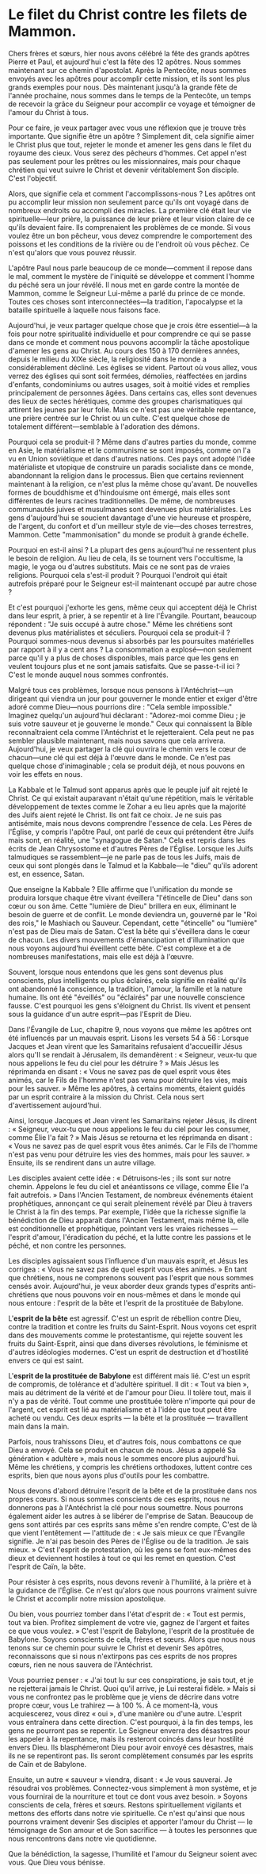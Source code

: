 # Le filet du Christ contre les filets de Mammon.

Chers frères et sœurs, hier nous avons célébré la fête des grands apôtres Pierre et Paul, et aujourd'hui c'est la fête des 12 apôtres. Nous sommes maintenant sur ce chemin d'apostolat. Après la Pentecôte, nous sommes envoyés avec les apôtres pour accomplir cette mission, et ils sont les plus grands exemples pour nous. Dès maintenant jusqu'à la grande fête de l'année prochaine, nous sommes dans le temps de la Pentecôte, un temps de recevoir la grâce du Seigneur pour accomplir ce voyage et témoigner de l'amour du Christ à tous.

Pour ce faire, je veux partager avec vous une réflexion que je trouve très importante. Que signifie être un apôtre ? Simplement dit, cela signifie aimer le Christ plus que tout, rejeter le monde et amener les gens dans le filet du royaume des cieux. Vous serez des pêcheurs d'hommes. Cet appel n'est pas seulement pour les prêtres ou les missionnaires, mais pour chaque chrétien qui veut suivre le Christ et devenir véritablement Son disciple. C'est l'objectif.

Alors, que signifie cela et comment l'accomplissons-nous ? Les apôtres ont pu accomplir leur mission non seulement parce qu'ils ont voyagé dans de nombreux endroits ou accompli des miracles. La première clé était leur vie spirituelle—leur prière, la puissance de leur prière et leur vision claire de ce qu'ils devaient faire. Ils comprenaient les problèmes de ce monde. Si vous voulez être un bon pêcheur, vous devez comprendre le comportement des poissons et les conditions de la rivière ou de l'endroit où vous pêchez. Ce n'est qu'alors que vous pouvez réussir.

L'apôtre Paul nous parle beaucoup de ce monde—comment il repose dans le mal, comment le mystère de l'iniquité se développe et comment l'homme du péché sera un jour révélé. Il nous met en garde contre la montée de Mammon, comme le Seigneur Lui-même a parlé du prince de ce monde. Toutes ces choses sont interconnectées—la tradition, l'apocalypse et la bataille spirituelle à laquelle nous faisons face.

Aujourd'hui, je veux partager quelque chose que je crois être essentiel—à la fois pour notre spiritualité individuelle et pour comprendre ce qui se passe dans ce monde et comment nous pouvons accomplir la tâche apostolique d'amener les gens au Christ. Au cours des 150 à 170 dernières années, depuis le milieu du XIXe siècle, la religiosité dans le monde a considérablement décliné. Les églises se vident. Partout où vous allez, vous verrez des églises qui sont soit fermées, démolies, réaffectées en jardins d'enfants, condominiums ou autres usages, soit à moitié vides et remplies principalement de personnes âgées. Dans certains cas, elles sont devenues des lieux de sectes hérétiques, comme des groupes charismatiques qui attirent les jeunes par leur folie. Mais ce n'est pas une véritable repentance, une prière centrée sur le Christ ou un culte. C'est quelque chose de totalement différent—semblable à l'adoration des démons.

Pourquoi cela se produit-il ? Même dans d'autres parties du monde, comme en Asie, le matérialisme et le communisme se sont imposés, comme on l'a vu en Union soviétique et dans d'autres nations. Ces pays ont adopté l'idée matérialiste et utopique de construire un paradis socialiste dans ce monde, abandonnant la religion dans le processus. Bien que certains reviennent maintenant à la religion, ce n'est plus la même chose qu'avant. De nouvelles formes de bouddhisme et d'hindouisme ont émergé, mais elles sont différentes de leurs racines traditionnelles. De même, de nombreuses communautés juives et musulmanes sont devenues plus matérialistes. Les gens d'aujourd'hui se soucient davantage d'une vie heureuse et prospère, de l'argent, du confort et d'un meilleur style de vie—des choses terrestres, Mammon. Cette "mammonisation" du monde se produit à grande échelle.

Pourquoi en est-il ainsi ? La plupart des gens aujourd'hui ne ressentent plus le besoin de religion. Au lieu de cela, ils se tournent vers l'occultisme, la magie, le yoga ou d'autres substituts. Mais ce ne sont pas de vraies religions. Pourquoi cela s'est-il produit ? Pourquoi l'endroit qui était autrefois préparé pour le Seigneur est-il maintenant occupé par autre chose ?

Et c'est pourquoi j'exhorte les gens, même ceux qui acceptent déjà le Christ dans leur esprit, à prier, à se repentir et à lire l'Évangile. Pourtant, beaucoup répondent : "Je suis occupé à autre chose." Même les chrétiens sont devenus plus matérialistes et séculiers. Pourquoi cela se produit-il ? Pourquoi sommes-nous devenus si absorbés par les poursuites matérielles par rapport à il y a cent ans ? La consommation a explosé—non seulement parce qu'il y a plus de choses disponibles, mais parce que les gens en veulent toujours plus et ne sont jamais satisfaits. Que se passe-t-il ici ? C'est le monde auquel nous sommes confrontés.

Malgré tous ces problèmes, lorsque nous pensons à l'Antéchrist—un dirigeant qui viendra un jour pour gouverner le monde entier et exiger d'être adoré comme Dieu—nous pourrions dire : "Cela semble impossible." Imaginez quelqu'un aujourd'hui déclarant : "Adorez-moi comme Dieu ; je suis votre sauveur et je gouverne le monde." Ceux qui connaissent la Bible reconnaîtraient cela comme l'Antéchrist et le rejetteraient. Cela peut ne pas sembler plausible maintenant, mais nous savons que cela arrivera. Aujourd'hui, je veux partager la clé qui ouvrira le chemin vers le cœur de chacun—une clé qui est déjà à l'œuvre dans le monde. Ce n'est pas quelque chose d'inimaginable ; cela se produit déjà, et nous pouvons en voir les effets en nous.

La Kabbale et le Talmud sont apparus après que le peuple juif ait rejeté le Christ. Ce qui existait auparavant n'était qu'une répétition, mais le véritable développement de textes comme le Zohar a eu lieu après que la majorité des Juifs aient rejeté le Christ. Ils ont fait ce choix. Je ne suis pas antisémite, mais nous devons comprendre l'essence de cela. Les Pères de l'Église, y compris l'apôtre Paul, ont parlé de ceux qui prétendent être Juifs mais sont, en réalité, une "synagogue de Satan." Cela est repris dans les écrits de Jean Chrysostome et d'autres Pères de l'Église. Lorsque les Juifs talmudiques se rassemblent—je ne parle pas de tous les Juifs, mais de ceux qui sont plongés dans le Talmud et la Kabbale—le "dieu" qu'ils adorent est, en essence, Satan.

Que enseigne la Kabbale ? Elle affirme que l'unification du monde se produira lorsque chaque être vivant éveillera "l'étincelle de Dieu" dans son cœur ou son âme. Cette "lumière de Dieu" brillera en eux, éliminant le besoin de guerre et de conflit. Le monde deviendra un, gouverné par le "Roi des rois," le Mashiach ou Sauveur. Cependant, cette "étincelle" ou "lumière" n'est pas de Dieu mais de Satan. C'est la bête qui s'éveillera dans le cœur de chacun. Les divers mouvements d'émancipation et d'illumination que nous voyons aujourd'hui éveillent cette bête. C'est complexe et a de nombreuses manifestations, mais elle est déjà à l'œuvre.

Souvent, lorsque nous entendons que les gens sont devenus plus conscients, plus intelligents ou plus éclairés, cela signifie en réalité qu'ils ont abandonné la conscience, la tradition, l'amour, la famille et la nature humaine. Ils ont été "éveillés" ou "éclairés" par une nouvelle conscience fausse. C'est pourquoi les gens s'éloignent du Christ. Ils vivent et pensent sous la guidance d'un autre esprit—pas l'Esprit de Dieu.

Dans l'Évangile de Luc, chapitre 9, nous voyons que même les apôtres ont été influencés par un mauvais esprit. Lisons les versets 54 à 56 : Lorsque Jacques et Jean virent que les Samaritains refusaient d'accueillir Jésus alors qu'Il se rendait à Jérusalem, ils demandèrent : « Seigneur, veux-tu que nous appelions le feu du ciel pour les détruire ? » Mais Jésus les réprimanda en disant : « Vous ne savez pas de quel esprit vous êtes animés, car le Fils de l'homme n'est pas venu pour détruire les vies, mais pour les sauver. » Même les apôtres, à certains moments, étaient guidés par un esprit contraire à la mission du Christ. Cela nous sert d'avertissement aujourd'hui.

Ainsi, lorsque Jacques et Jean virent les Samaritains rejeter Jésus, ils dirent : « Seigneur, veux-tu que nous appelions le feu du ciel pour les consumer, comme Élie l'a fait ? » Mais Jésus se retourna et les réprimanda en disant : « Vous ne savez pas de quel esprit vous êtes animés. Car le Fils de l'homme n'est pas venu pour détruire les vies des hommes, mais pour les sauver. » Ensuite, ils se rendirent dans un autre village.

Les disciples avaient cette idée : « Détruisons-les ; ils sont sur notre chemin. Appelons le feu du ciel et anéantissons ce village, comme Élie l'a fait autrefois. » Dans l'Ancien Testament, de nombreux événements étaient prophétiques, annonçant ce qui serait pleinement révélé par Dieu à travers le Christ à la fin des temps. Par exemple, l'idée que la richesse signifie la bénédiction de Dieu apparaît dans l'Ancien Testament, mais même là, elle est conditionnelle et prophétique, pointant vers les vraies richesses — l'esprit d'amour, l'éradication du péché, et la lutte contre les passions et le péché, et non contre les personnes.

Les disciples agissaient sous l'influence d'un mauvais esprit, et Jésus les corrigea : « Vous ne savez pas de quel esprit vous êtes animés. » En tant que chrétiens, nous ne comprenons souvent pas l'esprit que nous sommes censés avoir. Aujourd'hui, je veux aborder deux grands types d'esprits anti-chrétiens que nous pouvons voir en nous-mêmes et dans le monde qui nous entoure : l'esprit de la bête et l'esprit de la prostituée de Babylone.

L'**esprit de la bête** est agressif. C'est un esprit de rébellion contre Dieu, contre la tradition et contre les fruits du Saint-Esprit. Nous voyons cet esprit dans des mouvements comme le protestantisme, qui rejette souvent les fruits du Saint-Esprit, ainsi que dans diverses révolutions, le féminisme et d'autres idéologies modernes. C'est un esprit de destruction et d'hostilité envers ce qui est saint.

L'**esprit de la prostituée de Babylone** est différent mais lié. C'est un esprit de compromis, de tolérance et d'adultère spirituel. Il dit : « Tout va bien », mais au détriment de la vérité et de l'amour pour Dieu. Il tolère tout, mais il n'y a pas de vérité. Tout comme une prostituée tolère n'importe qui pour de l'argent, cet esprit est lié au matérialisme et à l'idée que tout peut être acheté ou vendu. Ces deux esprits — la bête et la prostituée — travaillent main dans la main.

Parfois, nous trahissons Dieu, et d'autres fois, nous combattons ce que Dieu a envoyé. Cela se produit en chacun de nous. Jésus a appelé Sa génération « adultère », mais nous le sommes encore plus aujourd'hui. Même les chrétiens, y compris les chrétiens orthodoxes, luttent contre ces esprits, bien que nous ayons plus d'outils pour les combattre.

Nous devons d'abord détruire l'esprit de la bête et de la prostituée dans nos propres cœurs. Si nous sommes conscients de ces esprits, nous ne donnerons pas à l'Antéchrist la clé pour nous soumettre. Nous pourrons également aider les autres à se libérer de l'emprise de Satan. Beaucoup de gens sont attirés par ces esprits sans même s'en rendre compte. C'est de là que vient l'entêtement — l'attitude de : « Je sais mieux ce que l'Évangile signifie. Je n'ai pas besoin des Pères de l'Église ou de la tradition. Je sais mieux. » C'est l'esprit de protestation, où les gens se font eux-mêmes des dieux et deviennent hostiles à tout ce qui les remet en question. C'est l'esprit de Caïn, la bête.

Pour résister à ces esprits, nous devons revenir à l'humilité, à la prière et à la guidance de l'Église. Ce n'est qu'alors que nous pourrons vraiment suivre le Christ et accomplir notre mission apostolique.

Ou bien, vous pourriez tomber dans l'état d'esprit de : « Tout est permis, tout va bien. Profitez simplement de votre vie, gagnez de l'argent et faites ce que vous voulez. » C'est l'esprit de Babylone, l'esprit de la prostituée de Babylone. Soyons conscients de cela, frères et sœurs. Alors que nous nous tenons sur ce chemin pour suivre le Christ et devenir Ses apôtres, reconnaissons que si nous n'extirpons pas ces esprits de nos propres cœurs, rien ne nous sauvera de l'Antéchrist.

Vous pourriez penser : « J'ai tout lu sur ces conspirations, je sais tout, et je ne rejetterai jamais le Christ. Quoi qu'il arrive, je Lui resterai fidèle. » Mais si vous ne confrontez pas le problème que je viens de décrire dans votre propre cœur, vous Le trahirez — à 100 %. À ce moment-là, vous acquiescerez, vous direz « oui », d'une manière ou d'une autre. L'esprit vous entraînera dans cette direction. C'est pourquoi, à la fin des temps, les gens ne pourront pas se repentir. Le Seigneur enverra des désastres pour les appeler à la repentance, mais ils resteront coincés dans leur hostilité envers Dieu. Ils blasphémeront Dieu pour avoir envoyé ces désastres, mais ils ne se repentiront pas. Ils seront complètement consumés par les esprits de Caïn et de Babylone.

Ensuite, un autre « sauveur » viendra, disant : « Je vous sauverai. Je résoudrai vos problèmes. Connectez-vous simplement à mon système, et je vous fournirai de la nourriture et tout ce dont vous avez besoin. » Soyons conscients de cela, frères et sœurs. Restons spirituellement vigilants et mettons des efforts dans notre vie spirituelle. Ce n'est qu'ainsi que nous pourrons vraiment devenir Ses disciples et apporter l'amour du Christ — le témoignage de Son amour et de Son sacrifice — à toutes les personnes que nous rencontrons dans notre vie quotidienne.

Que la bénédiction, la sagesse, l'humilité et l'amour du Seigneur soient avec vous. Que Dieu vous bénisse.

